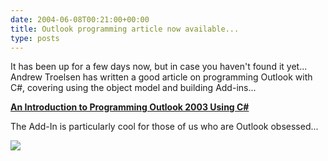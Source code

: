 ```yaml
---
date: 2004-06-08T00:21:00+00:00
title: Outlook programming article now available...
type: posts
---
```

It has been up for a few days now, but in case you haven't found it yet... Andrew Troelsen has written a good article on programming Outlook with C#, covering using the object model and building Add-ins...

**[An Introduction to Programming Outlook 2003 Using C#](https://msdn.microsoft.com/vcsharp/default.aspx?pull=/library/en-us/dv_vstechart/html/ol03csharp.asp)**

The Add-In is particularly cool for those of us who are Outlook obsessed...

<img src="http://msdn.microsoft.com/library/en-us/dv_vstechart/html/outlook2003_csharp-fig013.gif" border="0" />
